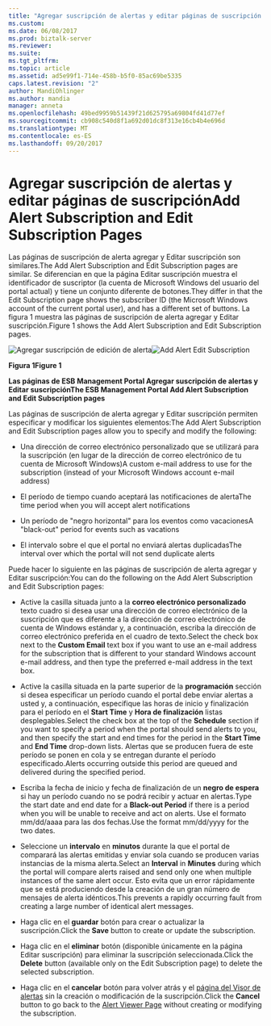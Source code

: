 ```yaml
---
title: "Agregar suscripción de alertas y editar páginas de suscripción | Documentos de Microsoft"
ms.custom: 
ms.date: 06/08/2017
ms.prod: biztalk-server
ms.reviewer: 
ms.suite: 
ms.tgt_pltfrm: 
ms.topic: article
ms.assetid: ad5e99f1-714e-458b-b5f0-85ac69be5335
caps.latest.revision: "2"
author: MandiOhlinger
ms.author: mandia
manager: anneta
ms.openlocfilehash: 49bed9959b51439f21d625795a69804fd41d77ef
ms.sourcegitcommit: cb908c540d8f1a692d01dc8f313e16cb4b4e696d
ms.translationtype: MT
ms.contentlocale: es-ES
ms.lasthandoff: 09/20/2017
---
```

# <a name="add-alert-subscription-and-edit-subscription-pages"></a><span data-ttu-id="49c7d-102">Agregar suscripción de alertas y editar páginas de suscripción</span><span class="sxs-lookup"><span data-stu-id="49c7d-102">Add Alert Subscription and Edit Subscription Pages</span></span>
<span data-ttu-id="49c7d-103">Las páginas de suscripción de alerta agregar y Editar suscripción son similares.</span><span class="sxs-lookup"><span data-stu-id="49c7d-103">The Add Alert Subscription and Edit Subscription pages are similar.</span></span> <span data-ttu-id="49c7d-104">Se diferencian en que la página Editar suscripción muestra el identificador de suscriptor (la cuenta de Microsoft Windows del usuario del portal actual) y tiene un conjunto diferente de botones.</span><span class="sxs-lookup"><span data-stu-id="49c7d-104">They differ in that the Edit Subscription page shows the subscriber ID (the Microsoft Windows account of the current portal user), and has a different set of buttons.</span></span> <span data-ttu-id="49c7d-105">La figura 1 muestra las páginas de suscripción de alerta agregar y Editar suscripción.</span><span class="sxs-lookup"><span data-stu-id="49c7d-105">Figure 1 shows the Add Alert Subscription and Edit Subscription pages.</span></span>  
  
 <span data-ttu-id="49c7d-106">![Agregar suscripción de edición de alerta](../esb-toolkit/media/ch8-addalerteditsubscription.gif "Ch8-AddAlertEditSubscription")</span><span class="sxs-lookup"><span data-stu-id="49c7d-106">![Add Alert Edit Subscription](../esb-toolkit/media/ch8-addalerteditsubscription.gif "Ch8-AddAlertEditSubscription")</span></span>  
  
 <span data-ttu-id="49c7d-107">**Figura 1**</span><span class="sxs-lookup"><span data-stu-id="49c7d-107">**Figure 1**</span></span>  
  
 <span data-ttu-id="49c7d-108">**Las páginas de ESB Management Portal Agregar suscripción de alertas y Editar suscripción**</span><span class="sxs-lookup"><span data-stu-id="49c7d-108">**The ESB Management Portal Add Alert Subscription and Edit Subscription pages**</span></span>  
  
 <span data-ttu-id="49c7d-109">Las páginas de suscripción de alerta agregar y Editar suscripción permiten especificar y modificar los siguientes elementos:</span><span class="sxs-lookup"><span data-stu-id="49c7d-109">The Add Alert Subscription and Edit Subscription pages allow you to specify and modify the following:</span></span>  
  
-   <span data-ttu-id="49c7d-110">Una dirección de correo electrónico personalizado que se utilizará para la suscripción (en lugar de la dirección de correo electrónico de tu cuenta de Microsoft Windows)</span><span class="sxs-lookup"><span data-stu-id="49c7d-110">A custom e-mail address to use for the subscription (instead of your Microsoft Windows account e-mail address)</span></span>  
  
-   <span data-ttu-id="49c7d-111">El período de tiempo cuando aceptará las notificaciones de alerta</span><span class="sxs-lookup"><span data-stu-id="49c7d-111">The time period when you will accept alert notifications</span></span>  
  
-   <span data-ttu-id="49c7d-112">Un período de "negro horizontal" para los eventos como vacaciones</span><span class="sxs-lookup"><span data-stu-id="49c7d-112">A "black-out" period for events such as vacations</span></span>  
  
-   <span data-ttu-id="49c7d-113">El intervalo sobre el que el portal no enviará alertas duplicadas</span><span class="sxs-lookup"><span data-stu-id="49c7d-113">The interval over which the portal will not send duplicate alerts</span></span>  
  
 <span data-ttu-id="49c7d-114">Puede hacer lo siguiente en las páginas de suscripción de alerta agregar y Editar suscripción:</span><span class="sxs-lookup"><span data-stu-id="49c7d-114">You can do the following on the Add Alert Subscription and Edit Subscription pages:</span></span>  
  
-   <span data-ttu-id="49c7d-115">Active la casilla situada junto a la **correo electrónico personalizado** texto cuadro si desea usar una dirección de correo electrónico de la suscripción que es diferente a la dirección de correo electrónico de cuenta de Windows estándar y, a continuación, escriba la dirección de correo electrónico preferida en el cuadro de texto.</span><span class="sxs-lookup"><span data-stu-id="49c7d-115">Select the check box next to the **Custom Email** text box if you want to use an e-mail address for the subscription that is different to your standard Windows account e-mail address, and then type the preferred e-mail address in the text box.</span></span>  
  
-   <span data-ttu-id="49c7d-116">Active la casilla situada en la parte superior de la **programación** sección si desea especificar un período cuando el portal debe enviar alertas a usted y, a continuación, especifique las horas de inicio y finalización para el período en el **Start Time** y **Hora de finalización** listas desplegables.</span><span class="sxs-lookup"><span data-stu-id="49c7d-116">Select the check box at the top of the **Schedule** section if you want to specify a period when the portal should send alerts to you, and then specify the start and end times for the period in the **Start Time** and **End Time** drop-down lists.</span></span> <span data-ttu-id="49c7d-117">Alertas que se producen fuera de este período se ponen en cola y se entregan durante el período especificado.</span><span class="sxs-lookup"><span data-stu-id="49c7d-117">Alerts occurring outside this period are queued and delivered during the specified period.</span></span>  
  
-   <span data-ttu-id="49c7d-118">Escriba la fecha de inicio y fecha de finalización de un **negro de espera** si hay un período cuando no se podrá recibir y actuar en alertas.</span><span class="sxs-lookup"><span data-stu-id="49c7d-118">Type the start date and end date for a **Black-out Period** if there is a period when you will be unable to receive and act on alerts.</span></span> <span data-ttu-id="49c7d-119">Use el formato mm/dd/aaaa para las dos fechas.</span><span class="sxs-lookup"><span data-stu-id="49c7d-119">Use the format mm/dd/yyyy for the two dates.</span></span>  
  
-   <span data-ttu-id="49c7d-120">Seleccione un **intervalo** en **minutos** durante la que el portal de comparará las alertas emitidas y enviar sola cuando se producen varias instancias de la misma alerta.</span><span class="sxs-lookup"><span data-stu-id="49c7d-120">Select an **Interval** in **Minutes** during which the portal will compare alerts raised and send only one when multiple instances of the same alert occur.</span></span> <span data-ttu-id="49c7d-121">Esto evita que un error rápidamente que se está produciendo desde la creación de un gran número de mensajes de alerta idénticos.</span><span class="sxs-lookup"><span data-stu-id="49c7d-121">This prevents a rapidly occurring fault from creating a large number of identical alert messages.</span></span>  
  
-   <span data-ttu-id="49c7d-122">Haga clic en el **guardar** botón para crear o actualizar la suscripción.</span><span class="sxs-lookup"><span data-stu-id="49c7d-122">Click the **Save** button to create or update the subscription.</span></span>  
  
-   <span data-ttu-id="49c7d-123">Haga clic en el **eliminar** botón (disponible únicamente en la página Editar suscripción) para eliminar la suscripción seleccionada.</span><span class="sxs-lookup"><span data-stu-id="49c7d-123">Click the **Delete** button (available only on the Edit Subscription page) to delete the selected subscription.</span></span>  
  
-   <span data-ttu-id="49c7d-124">Haga clic en el **cancelar** botón para volver atrás y el [página del Visor de alertas](../esb-toolkit/alert-viewer-page.md) sin la creación o modificación de la suscripción.</span><span class="sxs-lookup"><span data-stu-id="49c7d-124">Click the **Cancel** button to go back to the [Alert Viewer Page](../esb-toolkit/alert-viewer-page.md) without creating or modifying the subscription.</span></span>